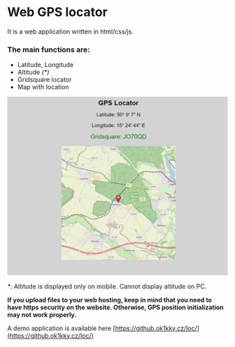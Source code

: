 # Web GPS locator

It is a web application written in html/css/js. 

### The main functions are:
- Latitude, Longitude
- Altitude _(*)_
- Gridsquare locator
- Map with location

 ![Desktop view](https://github.com/ondrahladik/web-gps-locator/blob/main/desktop.jpg)

_*:_ Altitude is displayed only on mobile. Cannot display altitude on PC.

__If you upload files to your web hosting, keep in mind that you need to have https security on the website. Otherwise, GPS position initialization may not work properly.__

A demo application is available here
[https://github.ok1kky.cz/loc/](https://github.ok1kky.cz/loc/)
